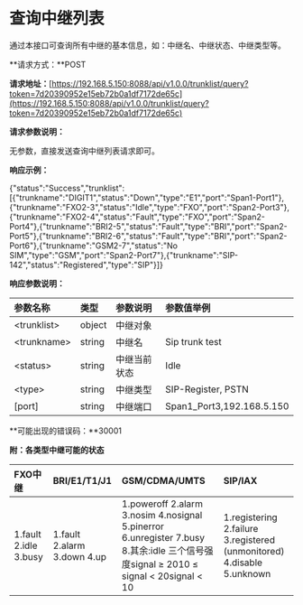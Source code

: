 # 查询中继列表

通过本接口可查询所有中继的基本信息，如：中继名、中继状态、中继类型等。

**请求方式：**POST

**请求地址：**[https://192.168.5.150:8088/api/v1.0.0/trunklist/query?token=7d20390952e15eb72b0a1df7172de65c](https://192.168.5.150:8088/api/v1.0.0/trunklist/query?token=7d20390952e15eb72b0a1df7172de65c)

**请求参数说明：**

无参数，直接发送查询中继列表请求即可。

**响应示例：**

{"status":"Success","trunklist":\[{"trunkname":"DIGIT1","status":"Down","type":"E1","port":"Span1-Port1"},{"trunkname":"FXO2-3","status":"Idle","type":"FXO","port":"Span2-Port3"},{"trunkname":"FXO2-4","status":"Fault","type":"FXO","port":"Span2-Port4"},{"trunkname":"BRI2-5","status":"Fault","type":"BRI","port":"Span2-Port5"},{"trunkname":"BRI2-6","status":"Fault","type":"BRI","port":"Span2-Port6"},{"trunkname":"GSM2-7","status":"No SIM","type":"GSM","port":"Span2-Port7"},{"trunkname":"SIP-142","status":"Registered","type":"SIP"}\]}

**响应参数说明：**

| 参数名称 | 类型 | 参数说明 | 参数值举例 |
| :--- | :--- | :--- | :--- |
| &lt;trunklist&gt; | object | 中继对象 |  |
| &lt;trunkname&gt; | string | 中继名 | Sip trunk test |
| &lt;status&gt; | string | 中继当前状态 | Idle |
| &lt;type&gt; | string | 中继类型 | SIP-Register, PSTN |
| \[port\] | string | 中继端口 | Span1\_Port3,192.168.5.150 |

**可能出现的错误码：**30001

**附：各类型中继可能的状态**

| FXO中继 | BRI/E1/T1/J1 | GSM/CDMA/UMTS | SIP/IAX |
| :--- | :--- | :--- | :--- |
| 1.fault                                     2.idle                                      3.busy | 1.fault                                   2.alarm                                 3.down                                   4.up | 1.poweroff                           2.alarm                                  3.nosim                                  4.nosignal                              5.pinerror                             6.unregister                         7.busy                                  8.其余:idle                          三个信号强度signal ≥ 2010 ≤ signal &lt; 20signal &lt; 10 | 1.registering                         2.failure                               3.registered \(unmonitored\) 4.disable                              5.unknown |



